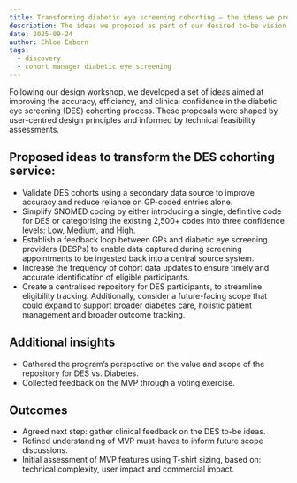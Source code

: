 ```yaml
---
title: Transforming diabetic eye screening cohorting – the ideas we proposed
description: The ideas we proposed as part of our desired to-be vision for DES cohorting
date: 2025-09-24
author: Chloe Eaborn
tags:
  - discovery
  - cohort manager diabetic eye screening
---
```


Following our design workshop, we developed a set of ideas aimed at improving the accuracy, efficiency, and clinical confidence in the diabetic eye screening (DES) cohorting process. These proposals were shaped by user-centred design principles and informed by technical feasibility assessments.

## Proposed ideas to transform the DES cohorting service:
-	Validate DES cohorts using a secondary data source to improve accuracy and reduce reliance on GP-coded entries alone.
-	Simplify SNOMED coding by either introducing a single, definitive code for DES or categorising the existing 2,500+ codes into three confidence levels: Low, Medium, and High.
-	Establish a feedback loop between GPs and diabetic eye screening providers (DESPs) to enable data captured during screening appointments to be ingested back into a central source system. 
-	Increase the frequency of cohort data updates to ensure timely and accurate identification of eligible participants.
-	Create a centralised repository for DES participants, to streamline eligibility tracking. Additionally, consider a future-facing scope that could expand to support broader diabetes care, holistic patient management and broader outcome tracking.

## Additional insights
-	Gathered the program’s perspective on the value and scope of the repository for DES vs. Diabetes.
-	Collected feedback on the MVP through a voting exercise.

## Outcomes
-	Agreed next step: gather clinical feedback on the DES to-be ideas.
-	Refined understanding of MVP must-haves to inform future scope discussions.
-	Initial assessment of MVP features using T-shirt sizing, based on: technical complexity, user impact and commercial impact.


